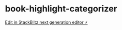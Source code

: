 # book-highlight-categorizer

[Edit in StackBlitz next generation editor ⚡️](https://stackblitz.com/~/github.com/maurosicard/book-highlight-categorizer)